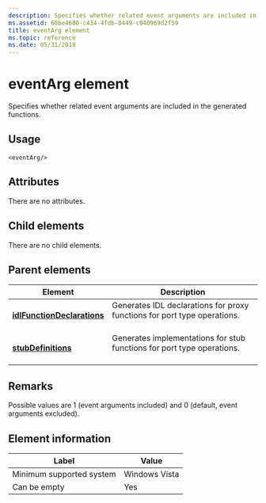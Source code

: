 ```yaml
---
description: Specifies whether related event arguments are included in the generated functions.
ms.assetid: 60be4680-c434-4fdb-8449-c040969d2f59
title: eventArg element
ms.topic: reference
ms.date: 05/31/2018
---
```


# eventArg element

Specifies whether related event arguments are included in the generated functions.

## Usage

``` syntax
<eventArg/>
```

## Attributes

There are no attributes.

## Child elements

There are no child elements.

## Parent elements



| Element                                                               | Description                                                                                     |
|-----------------------------------------------------------------------|-------------------------------------------------------------------------------------------------|
| [**idlFunctionDeclarations**](idlfunctiondeclarations.md)<br/> | Generates IDL declarations for proxy functions for port type operations.<br/> <br/> |
| [**stubDefinitions**](stubdefinitions.md)<br/>                 | Generates implementations for stub functions for port type operations.<br/> <br/>   |



## Remarks

Possible values are 1 (event arguments included) and 0 (default, event arguments excluded).

## Element information



| Label | Value |
|-------------------------------------|---------------|
| Minimum supported system<br/> | Windows Vista |
| Can be empty                        | Yes           |



 

 




